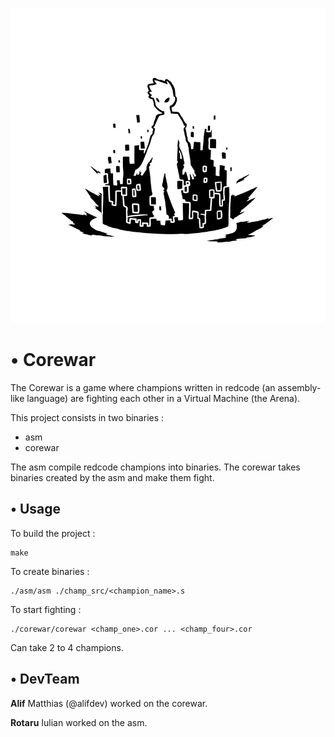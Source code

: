 ![Alt Text](./core.png)

# • Corewar
The Corewar is a game where champions written in redcode (an assembly-like language) are fighting each other in a Virtual Machine (the Arena).

This project consists in two binaries :

+ asm
+ corewar

The asm compile redcode champions into binaries.
The corewar takes binaries created by the asm and make them fight.

## • Usage

To build the project :
```
make
```

To create binaries :
```
./asm/asm ./champ_src/<champion_name>.s
```

To start fighting :
```
./corewar/corewar <champ_one>.cor ... <champ_four>.cor
```
Can take 2 to 4 champions.

## • DevTeam

**Alif** Matthias (@alifdev) worked on the corewar.


**Rotaru** Iulian worked on the asm.
